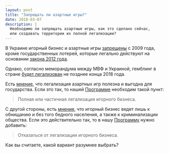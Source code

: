 ```yaml
---
layout: post
title: "Запрещать ли азартные игры?"
date: 2018-03-07
description: |
  Необходимо ли запрещать азартные игры, как это сделано сейчас,
  или создавать территории их полной легализации?
---
```


В Украине игорный бизнес и азартные игры [запрещены](http://search.ligazakon.ua/l_doc2.nsf/link1/T091334.html)
с 2009 года, кроме государственных лотерей, которые легально действуют на основании
[закона 2012 года](http://search.ligazakon.ua/l_doc2.nsf/link1/T125204.html).

Однако, согласно меморандума между МВФ и Украиной,
гемблинг в стране [будет легализован](https://www.segodnya.ua/economics/enews/legalizaciya-azartnyh-igr-v-ukraine-proekty-shtrafy-i-riski-976434.html)
не позднее конца 2018 года.

Есть [мнение](http://gordonua.com/news/politics/nardep-palatnyy-legalizaciya-igornogo-biznesa-v-ukraine-prineset-v-byudzhet-gosudarstva-4-5-mlrd-grn-ezhegodno-221574.html),
что легализация азартных игр полезна и выгодна для государства.
Если это так, то нашей [Программе](/program.html) необходим такой пункт:

> Полная или частичная легализация игорного бизнеса.

С другой стороны, есть [мнение](http://www.unn.com.ua/ru/news/1666196-eksperti-proti-legalizatsiyi-azartnikh-igor-bo-gralniy-biznes-inkubator-dlya-zlochinnosti),
что игорный бизнес ведет лишь к обнищанию и без того бедного населения,
а также к криминализации общества.
Если это действительно так, то в нашу [Программу](/program.html)
нужно добавить:

> Отказаться от легализации игорного бизнеса.

Как вы считаете, какой вариант разумнее выбрать?
